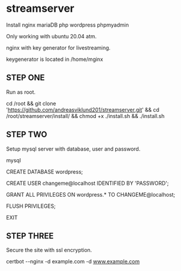 # streamserver
Install nginx mariaDB php wordpress phpmyadmin

Only working with ubuntu 20.04 atm.

nginx with key generator for livestreaming.

keygenerator is located in /home/mginx


STEP ONE
-------------------------------------------------------
Run as root.

cd /root && git clone 'https://github.com/andreasviklund201/streamserver.git' && cd /root/streamserver/install/ && chmod +x ./install.sh && ./install.sh


STEP TWO
-------------------------------------------------------
Setup mysql server with database, user and password.

mysql

CREATE DATABASE wordpress;

CREATE USER changeme@localhost IDENTIFIED BY 'PASSWORD';

GRANT ALL PRIVILEGES ON wordpress.* TO CHANGEME@localhost;

FLUSH PRIVILEGES;

EXIT


STEP THREE
-------------------------------------------------------
Secure the site with ssl encryption.

certbot --nginx -d example.com -d www.example.com
